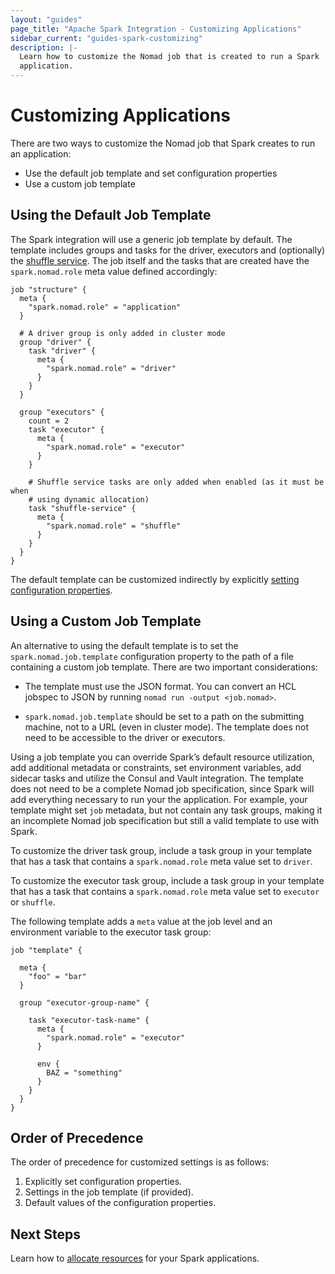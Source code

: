 ```yaml
---
layout: "guides"
page_title: "Apache Spark Integration - Customizing Applications"
sidebar_current: "guides-spark-customizing"
description: |-
  Learn how to customize the Nomad job that is created to run a Spark 
  application.
---
```


# Customizing Applications

There are two ways to customize the Nomad job that Spark creates to run an 
application:

 - Use the default job template and set configuration properties
 - Use a custom job template

## Using the Default Job Template

The Spark integration will use a generic job template by default. The template 
includes groups and tasks for the driver, executors and (optionally) the 
[shuffle service](/guides/spark/dynamic.html). The job itself and the tasks that
 are created have the `spark.nomad.role` meta value defined accordingly:

```hcl
job "structure" {
  meta {
    "spark.nomad.role" = "application"
  }

  # A driver group is only added in cluster mode
  group "driver" {
    task "driver" {
      meta {
        "spark.nomad.role" = "driver"
      }
    }
  }

  group "executors" {
    count = 2
    task "executor" {
      meta {
        "spark.nomad.role" = "executor"
      }
    }

    # Shuffle service tasks are only added when enabled (as it must be when 
    # using dynamic allocation)
    task "shuffle-service" {
      meta {
        "spark.nomad.role" = "shuffle"
      }
    }
  }
}
```

The default template can be customized indirectly by explicitly [setting 
configuration properties](/guides/spark/configuration.html).

## Using a Custom Job Template

An alternative to using the default template is to set the 
`spark.nomad.job.template` configuration property to the path of a file 
containing a custom job template. There are two important considerations:

  * The template must use the JSON format. You can convert an HCL jobspec to 
  JSON by running `nomad run -output <job.nomad>`.

  * `spark.nomad.job.template` should be set to a path on the submitting 
  machine, not to a URL (even in cluster mode). The template does not need to 
  be accessible to the driver or executors.

Using a job template you can override Spark’s default resource utilization, add 
additional metadata or constraints, set environment variables, add sidecar 
tasks and utilize the Consul and Vault integration. The template does 
not need to be a complete Nomad job specification, since Spark will add 
everything necessary to run your the application. For example, your template 
might set `job` metadata, but not contain any task groups, making it an 
incomplete Nomad job specification but still a valid template to use with Spark.

To customize the driver task group, include a task group in your template that 
has a task that contains a `spark.nomad.role` meta value set to `driver`.

To customize the executor task group, include a task group in your template that 
has a task that contains a `spark.nomad.role` meta value set to `executor` or 
`shuffle`.

The following template adds a `meta` value at the job level and an environment 
variable to the executor task group:

```hcl
job "template" {

  meta {
    "foo" = "bar"
  }

  group "executor-group-name" {

    task "executor-task-name" {
      meta {
        "spark.nomad.role" = "executor"
      }

      env {
        BAZ = "something"
      }
    }
  }
}
```

## Order of Precedence

The order of precedence for customized settings is as follows:

1. Explicitly set configuration properties.
2. Settings in the job template (if provided).
3. Default values of the configuration properties.

## Next Steps

Learn how to [allocate resources](/guides/spark/resource.html) for your Spark 
applications.
